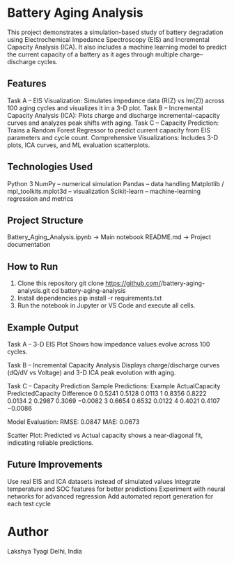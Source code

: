 # Battery Aging Analysis
This project demonstrates a simulation-based study of battery degradation using Electrochemical Impedance Spectroscopy (EIS) and Incremental Capacity Analysis (ICA). It also includes a machine learning model to predict the current capacity of a battery as it ages through multiple charge–discharge cycles.

## Features
Task A – EIS Visualization:
Simulates impedance data (R(Z) vs Im(Z)) across 100 aging cycles and visualizes it in a 3-D plot.
Task B – Incremental Capacity Analysis (ICA):
Plots charge and discharge incremental-capacity curves and analyzes peak shifts with aging.
Task C – Capacity Prediction:
Trains a Random Forest Regressor to predict current capacity from EIS parameters and cycle count.
Comprehensive Visualizations:
Includes 3-D plots, ICA curves, and ML evaluation scatterplots.

## Technologies Used
Python 3
NumPy – numerical simulation
Pandas – data handling
Matplotlib / mpl_toolkits.mplot3d – visualization
Scikit-learn – machine-learning regression and metrics

## Project Structure
Battery_Aging_Analysis.ipynb   → Main notebook
README.md                      → Project documentation

## How to Run
1. Clone this repository
   git clone https://github.com/<your-username>/battery-aging-analysis.git
   cd battery-aging-analysis
2. Install dependencies
   pip install -r requirements.txt
3. Run the notebook in Jupyter or VS Code and execute all cells.

## Example Output
Task A – 3-D EIS Plot
Shows how impedance values evolve across 100 cycles.

Task B – Incremental Capacity Analysis
Displays charge/discharge curves (dQ/dV vs Voltage) and 3-D ICA peak evolution with aging.

Task C – Capacity Prediction
Sample Predictions:
Example	ActualCapacity	PredictedCapacity	Difference
   0	      0.5241	         0.5128  	      0.0113
   1	      0.8356	         0.8222	        0.0134
   2	      0.2987	         0.3069	       −0.0082
   3	      0.6654	         0.6532	        0.0122
   4	      0.4021	         0.4107	       −0.0086

Model Evaluation:
RMSE: 0.0847
MAE: 0.0673

Scatter Plot:
Predicted vs Actual capacity shows a near-diagonal fit, indicating reliable predictions.

## Future Improvements
Use real EIS and ICA datasets instead of simulated values
Integrate temperature and SOC features for better predictions
Experiment with neural networks for advanced regression
Add automated report generation for each test cycle

# Author
Lakshya Tyagi
Delhi, India

